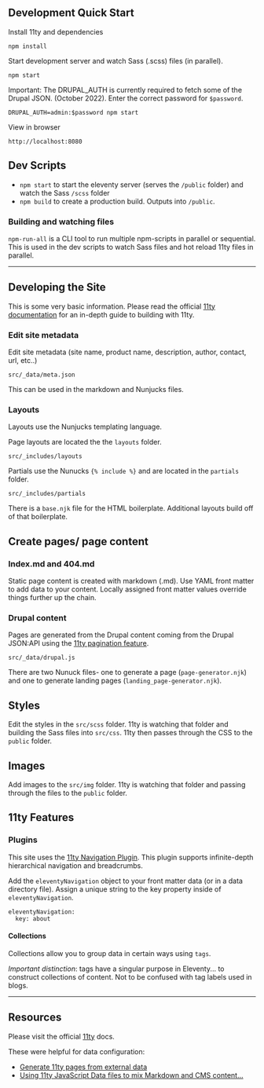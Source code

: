 ## Development Quick Start

Install 11ty and dependencies

```
npm install
```

Start development server and watch Sass (.scss) files (in parallel).

```
npm start
```

Important: The DRUPAL_AUTH is currently required to fetch some of the Drupal JSON. (October 2022). Enter the correct password for `$password`.

```
DRUPAL_AUTH=admin:$password npm start
```

View in browser

```
http://localhost:8080
```

## Dev Scripts

- `npm start` to start the eleventy server (serves the `/public` folder) and watch the Sass `/scss` folder
- `npm build` to create a production build. Outputs into `/public`.

### Building and watching files

`npm-run-all` is a CLI tool to run multiple npm-scripts in parallel or sequential. This is used in the dev scripts to watch Sass files and hot reload 11ty files in parallel.

---

## Developing the Site

This is some very basic information. Please read the official [11ty documentation](https://www.11ty.dev/docs/) for an in-depth guide to building with 11ty.

### Edit site metadata

Edit site metadata (site name, product name, description, author, contact, url, etc..)

```
src/_data/meta.json
```

This can be used in the markdown and Nunjucks files.

### Layouts

Layouts use the Nunjucks templating language.

Page layouts are located the the `layouts` folder.

```
src/_includes/layouts
```

Partials use the Nunucks `{% include %}` and are located in the `partials` folder.

```
src/_includes/partials
```

There is a `base.njk` file for the HTML boilerplate.
Additional layouts build off of that boilerplate.

## Create pages/ page content

### Index.md and 404.md

Static page content is created with markdown (.md).
Use YAML front matter to add data to your content. Locally assigned front matter values override things further up the chain.

### Drupal content

Pages are generated from the Drupal content coming from the Drupal JSON:API using the [11ty pagination feature](https://www.11ty.dev/docs/pagination/).

```
src/_data/drupal.js
```

There are two Nunuck files- one to generate a page (`page-generator.njk`) and one to generate landing pages (`landing_page-generator.njk`).

## Styles

Edit the styles in the `src/scss` folder. 11ty is watching that folder and building the Sass files into `src/css`. 11ty then passes through the CSS to the `public` folder.

## Images

Add images to the `src/img` folder. 11ty is watching that folder and passing through the files to the `public` folder.

## 11ty Features

### **Plugins**

This site uses the [11ty Navigation Plugin](https://www.11ty.dev/docs/plugins/navigation/).
This plugin supports infinite-depth hierarchical navigation and breadcrumbs.

Add the `eleventyNavigation` object to your front matter data (or in a data directory file). Assign a unique string to the key property inside of `eleventyNavigation`.

```
eleventyNavigation:
  key: about
```

#### **Collections**

Collections allow you to group data in certain ways using `tags`.

_Important distinction_: tags have a singular purpose in Eleventy... to construct collections of content. Not to be confused with tag labels used in blogs.

---

## Resources

Please visit the official [11ty](https://www.11ty.dev/docs/) docs.

These were helpful for data configuration:

- [Generate 11ty pages from external data](https://egghead.io/lessons/11ty-generate-eleventy-11ty-pages-from-external-data)
- [Using 11ty JavaScript Data files to mix Markdown and CMS content...](https://bryanlrobinson.com/blog/using-11ty-javascript-data-files-to-mix-markdown-and-cms-content-into-one-collection/)
